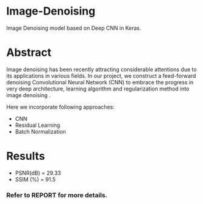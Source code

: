 # Image-Denoising
Image Denoising model based on Deep CNN in Keras.

# Abstract
Image denoising has been recently attracting considerable attentions due to its applications in various fields. In our project, we construct a feed-forward denoising Convolutional Neural Network (CNN) to embrace the progress in very deep architecture, learning algorithm and regularization method into image denoising .

Here we incorporate following approaches:
* CNN
* Residual Learning
* Batch Normalization

# Results
* PSNR(dB) = 29.33
* SSIM (%) = 91.5

### Refer to REPORT for more details.
